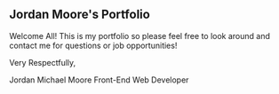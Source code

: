Jordan Moore's Portfolio
--------------------------------------




Welcome All! This is my portfolio so please feel free to look around and contact me for questions or job opportunities!

Very Respectfully,


Jordan Michael Moore
Front-End Web Developer

